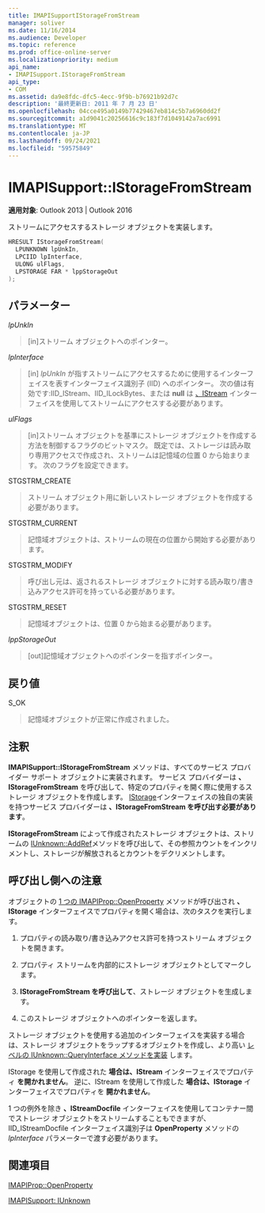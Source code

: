 ```yaml
---
title: IMAPISupportIStorageFromStream
manager: soliver
ms.date: 11/16/2014
ms.audience: Developer
ms.topic: reference
ms.prod: office-online-server
ms.localizationpriority: medium
api_name:
- IMAPISupport.IStorageFromStream
api_type:
- COM
ms.assetid: da9e8fdc-dfc5-4ecc-9f9b-b76921b92d7c
description: '最終更新日: 2011 年 7 月 23 日'
ms.openlocfilehash: 04cce495a0149b77429467eb814c5b7a6960dd2f
ms.sourcegitcommit: a1d9041c20256616c9c183f7d1049142a7ac6991
ms.translationtype: MT
ms.contentlocale: ja-JP
ms.lasthandoff: 09/24/2021
ms.locfileid: "59575849"
---
```

# <a name="imapisupportistoragefromstream"></a>IMAPISupport::IStorageFromStream

  
  
**適用対象**: Outlook 2013 | Outlook 2016 
  
ストリームにアクセスするストレージ オブジェクトを実装します。
  
```cpp
HRESULT IStorageFromStream(
  LPUNKNOWN lpUnkIn,
  LPCIID lpInterface,
  ULONG ulFlags,
  LPSTORAGE FAR * lppStorageOut
);
```

## <a name="parameters"></a>パラメーター

 _lpUnkIn_
  
> [in]ストリーム オブジェクトへのポインター。
    
 _lpInterface_
  
> [in]  _lpUnkIn_ が指すストリームにアクセスするために使用するインターフェイスを表すインターフェイス識別子 (IID) へのポインター。 次の値は有効です:IID_IStream、IID_ILockBytes、または **null** は [、IStream](https://msdn.microsoft.com/library/aa380034%28VS.85%29.aspx) インターフェイスを使用してストリームにアクセスする必要があります。 
    
 _ulFlags_
  
> [in]ストリーム オブジェクトを基準にストレージ オブジェクトを作成する方法を制御するフラグのビットマスク。 既定では、ストレージは読み取り専用アクセスで作成され、ストリームは記憶域の位置 0 から始まります。 次のフラグを設定できます。
    
STGSTRM_CREATE 
  
> ストリーム オブジェクト用に新しいストレージ オブジェクトを作成する必要があります。
    
STGSTRM_CURRENT 
  
> 記憶域オブジェクトは、ストリームの現在の位置から開始する必要があります。
    
STGSTRM_MODIFY 
  
> 呼び出し元は、返されるストレージ オブジェクトに対する読み取り/書き込みアクセス許可を持っている必要があります。
    
STGSTRM_RESET 
  
> 記憶域オブジェクトは、位置 0 から始まる必要があります。
    
 _lppStorageOut_
  
> [out]記憶域オブジェクトへのポインターを指すポインター。
    
## <a name="return-value"></a>戻り値

S_OK 
  
> 記憶域オブジェクトが正常に作成されました。
    
## <a name="remarks"></a>注釈

**IMAPISupport::IStorageFromStream** メソッドは、すべてのサービス プロバイダー サポート オブジェクトに実装されます。 サービス プロバイダーは **、IStorageFromStream** を呼び出して、特定のプロパティを開く際に使用するストレージ オブジェクトを作成します。 [IStorage](https://msdn.microsoft.com/library/aa380015%28VS.85%29.aspx)インターフェイスの独自の実装を持つサービス プロバイダーは **、IStorageFromStream を呼び出す必要があります**。 
  
**IStorageFromStream** によって作成されたストレージ オブジェクトは、ストリームの [IUnknown::AddRef](https://msdn.microsoft.com/library/ms691379%28v=VS.85%29.aspx)メソッドを呼び出して、その参照カウントをインクリメントし、ストレージが解放されるとカウントをデクリメントします。 
  
## <a name="notes-to-callers"></a>呼び出し側への注意

オブジェクトの [1 つの IMAPIProp::OpenProperty](imapiprop-openproperty.md) メソッドが呼び出され **、IStorage** インターフェイスでプロパティを開く場合は、次のタスクを実行します。 
  
1. プロパティの読み取り/書き込みアクセス許可を持つストリーム オブジェクトを開きます。
    
2. プロパティ ストリームを内部的にストレージ オブジェクトとしてマークします。
    
3. **IStorageFromStream を呼び出して**、ストレージ オブジェクトを生成します。 
    
4. このストレージ オブジェクトへのポインターを返します。
    
ストレージ オブジェクトを使用する追加のインターフェイスを実装する場合は、ストレージ オブジェクトをラップするオブジェクトを作成し、より高い [レベルの IUnknown::QueryInterface メソッドを実装](https://msdn.microsoft.com/library/ms682521%28v=VS.85%29.aspx) します。 
  
IStorage を使用して作成された **場合は、IStream** インターフェイスでプロパティ **を開かれません**。 逆に、IStream を使用して作成した **場合は、IStorage** インターフェイスでプロパティを **開かれません**。 
  
1 つの例外を除き **、IStreamDocfile** インターフェイスを使用してコンテナー間でストレージ オブジェクトをストリームすることもできますが、IID_IStreamDocfile インターフェイス識別子は **OpenProperty** メソッドの  _lpInterface_ パラメーターで渡す必要があります。 
  
## <a name="see-also"></a>関連項目



[IMAPIProp::OpenProperty](imapiprop-openproperty.md)
  
[IMAPISupport: IUnknown](imapisupportiunknown.md)

